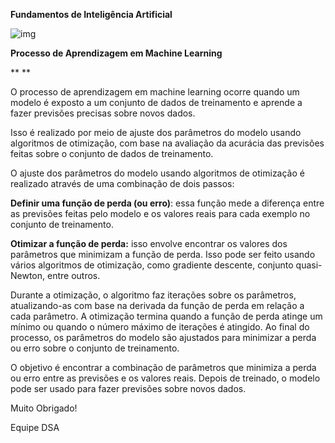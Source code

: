 **Fundamentos de Inteligência Artificial**



![img](https://lwfiles000.mycourse.app/datascienceacademy-public/ebook/5542cbfc4d9a201961fc8cf460904748/image1.png)



**Processo de Aprendizagem em Machine Learning**

**
**





  O processo de aprendizagem em machine learning ocorre quando um modelo é exposto a um conjunto de dados de treinamento e aprende a fazer previsões precisas sobre novos dados.





  Isso é realizado por meio de ajuste dos parâmetros do modelo usando algoritmos de otimização, com base na avaliação da acurácia das previsões feitas sobre o conjunto de dados de treinamento.





  O ajuste dos parâmetros do modelo usando algoritmos de otimização é realizado através de uma combinação de dois passos:





  **Definir uma função de perda (ou erro)**: essa função mede a diferença entre as previsões feitas pelo modelo e os valores reais para cada exemplo no conjunto de treinamento.





  **Otimizar a função de perda:** isso envolve encontrar os valores dos parâmetros que minimizam a função de perda. Isso pode ser feito usando vários algoritmos de otimização, como gradiente descente, conjunto quasi-Newton, entre outros.





  Durante a otimização, o algoritmo faz iterações sobre os parâmetros, atualizando-as com base na derivada da função de perda em relação a cada parâmetro. A otimização termina quando a função de perda atinge um mínimo ou quando o número máximo de iterações é atingido. Ao final do processo, os parâmetros do modelo são ajustados para minimizar a perda ou erro sobre o conjunto de treinamento.





  O objetivo é encontrar a combinação de parâmetros que minimiza a perda ou erro entre as previsões e os valores reais. Depois de treinado, o modelo pode ser usado para fazer previsões sobre novos dados.







Muito Obrigado!







Equipe DSA
